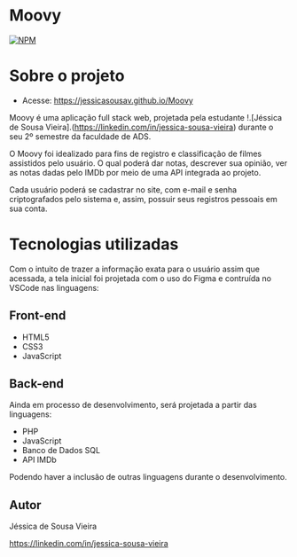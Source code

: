 # Moovy
 
[![NPM](https://img.shields.io/npm/1/react)](https://github.com/jessicasousav/Moovy/blob/main/LICENSE)

# Sobre o projeto

- Acesse: https://jessicasousav.github.io/Moovy

Moovy é uma aplicação full stack web, projetada pela estudante !.[Jéssica de Sousa Vieira].(https://linkedin.com/in/jessica-sousa-vieira) durante o seu 2º semestre da faculdade de ADS.

O Moovy foi idealizado para fins de registro e classificação de filmes assistidos pelo usuário. O qual poderá dar notas, descrever sua opinião, ver as notas dadas pelo IMDb por meio de uma API integrada ao projeto.

Cada usuário poderá se cadastrar no site, com e-mail e senha criptografados pelo sistema e, assim, possuir seus registros pessoais em sua conta.


# Tecnologias utilizadas

Com o intuito de trazer a informação exata para o usuário assim que acessada, a tela inicial foi projetada com o uso do Figma e contruída no VSCode nas linguagens:

## Front-end

- HTML5
- CSS3
- JavaScript

## Back-end

Ainda em processo de desenvolvimento, será projetada a partir das linguagens:

- PHP
- JavaScript
- Banco de Dados SQL
- API IMDb

Podendo haver a inclusão de outras linguagens durante o desenvolvimento.

## Autor

Jéssica de Sousa Vieira

https://linkedin.com/in/jessica-sousa-vieira